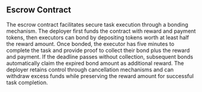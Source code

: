 ## Escrow Contract

The escrow contract facilitates secure task execution through a bonding mechanism. The deployer first funds the contract with reward and payment tokens, then executors can bond by depositing tokens worth at least half the reward amount. Once bonded, the executor has five minutes to complete the task and provide proof to collect their bond plus the reward and payment. If the deadline passes without collection, subsequent bonds automatically claim the expired bond amount as additional reward. The deployer retains control through cancellation mechanisms and can withdraw excess funds while preserving the reward amount for successful task completion.